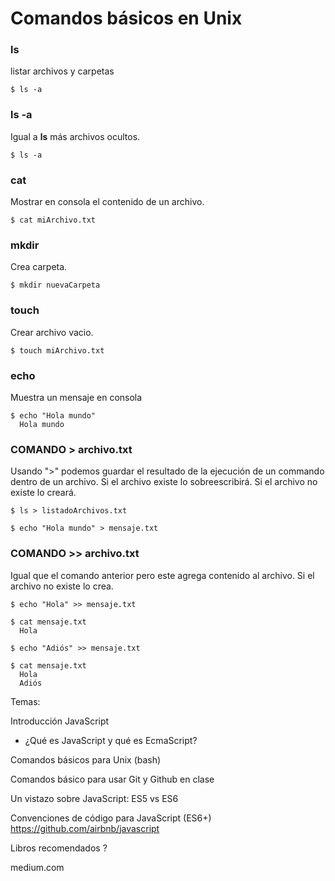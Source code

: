 # Comandos básicos en Unix

### ls
listar archivos y carpetas

```shell
$ ls -a
```

### ls -a
Igual a **ls** más archivos ocultos.

```shell
$ ls -a
```

### cat
Mostrar en consola el contenido de un archivo.

```shell
$ cat miArchivo.txt
```

### mkdir
Crea carpeta.

```shell
$ mkdir nuevaCarpeta
```

### touch
Crear archivo vacio.

```shell
$ touch miArchivo.txt
```

### echo
Muestra un mensaje en consola

```shell
$ echo "Hola mundo"
  Hola mundo
```

### COMANDO > archivo.txt
Usando ">" podemos guardar el resultado de la ejecución de un commando dentro de un archivo. Si el archivo existe lo sobreescribirá. Si el archivo no existe lo creará.

```shell
$ ls > listadoArchivos.txt
```
```shell
$ echo "Hola mundo" > mensaje.txt
```

### COMANDO >> archivo.txt
Igual que el comando anterior pero este agrega contenido al archivo. Si el archivo no existe lo crea.

```shell
$ echo "Hola" >> mensaje.txt

$ cat mensaje.txt
  Hola

$ echo "Adiós" >> mensaje.txt

$ cat mensaje.txt
  Hola
  Adiós
```



Temas:

Introducción JavaScript
- ¿Qué es JavaScript y qué es EcmaScript?

Comandos básicos para Unix (bash)

Comandos básico para usar Git y Github en clase

Un vistazo sobre JavaScript: ES5  vs ES6

Convenciones de código para JavaScript (ES6+)
https://github.com/airbnb/javascript

Libros recomendados
?

medium.com
